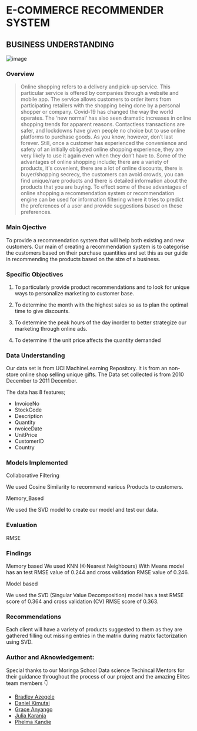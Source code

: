 # E-COMMERCE RECOMMENDER SYSTEM

## BUSINESS UNDERSTANDING

![image](https://user-images.githubusercontent.com/110466244/204891623-109c27ca-b614-44c0-a982-d29ad348a9d2.png)

### Overview

>Online shopping refers to a delivery and pick-up service. This particular service  is offered by companies through a website and mobile app. The service allows customers to order items from participating retailers with the shopping being done by a personal shopper or company.
>Covid-19 has changed the way the world operates. The ‘new normal’ has also seen dramatic increases in online shopping trends for apparent reasons. Contactless transactions are safer, and lockdowns have given people no choice but to use online platforms to purchase goods. As you know, however, don’t last forever. Still, once a customer has experienced the convenience and safety of an initially obligated online shopping experience, they are very likely to use it again even when they don’t have to.
>Some of the advantages of online shopping include; there are a variety of products, it's covenient, there are a lot of online discounts, there is buyer/shopping secrecy, the customers can avoid crowds, you can find unique/rare products and there is detailed information about the products that you are buying.
>To effect some of these advantages of online shopping a recommendation system or recommendation engine can be used for information filtering where it tries to predict the preferences of a user and provide suggestions based on these preferences.

### Main Ojective

To provide a recommendation system that will help both existing and new customers. Our main of creating a recommendation system is to categorise the customers based on their purchase quantities and set this as our guide in recommending the products based on the size of a business.

### Specific Objectives

1. To particularly provide product recommendations and to look for unique ways to personalize marketing to customer base.

2. To determine the month with the highest sales so as to plan the optimal time to give discounts.

3. To determine the peak hours of the day inorder to better strategize our marketing through online ads.

4. To determine if the unit price affects the quantity demanded


### Data Understanding

Our data set is from UCI MachineLearning Repository. It is from an non-store online shop selling unique gifts.
The Data set collected is from 2010 December to 2011 December.

The data has 8 features;

+ InvoiceNo
+ StockCode
+ Description
+ Quantity
+ nvoiceDate
+ UnitPrice
+ CustomerID
+ Country

### Models Implemented

Collaborative Filtering

We used Cosine Similarity to recommend various
Products to customers.

Memory_Based

We used the SVD model to create our model and
test our data. 

### Evaluation



RMSE



### Findings

Memory based 
We used KNN (K-Nearest Neighbours) With Means model has an test RMSE value of 0.244 and cross validation RMSE value of 0.246.

Model based

We used the SVD (Singular Value Decomposition) model has a test RMSE score of 0.364 and cross validation (CV) RMSE score of 0.363.
### Recommendations
Each client will have a variety of products suggested to them as they are gathered filling out missing entries in the matrix during matrix factorization using SVD.

### Author and Aknowledgement:

Special thanks to our Moringa School Data science Techincal Mentors for their guidance throughout the process of our project and the amazing Elites team members :point_down:

* [Bradley Azegele](https://github.com/Azegele)
* [Daniel Kimutai](https://github.com/danielkimutai)
* [Grace Anyango](https://github.com/GraceA2022)
* [Julia Karanja](https://github.com/juliakaranja)
* [Phelma Kandie](https://github.com/kandy372)



